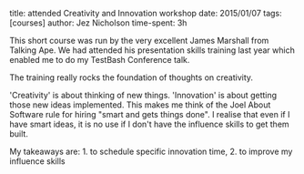 title: attended Creativity and Innovation workshop
date: 2015/01/07
tags: [courses]
author: Jez Nicholson
time-spent: 3h

​​This short course was run by the very excellent James Marshall from Talking Ape. We had attended his presentation skills training last year which enabled me to do my TestBash Conference talk.

The training really rocks the foundation of thoughts on creativity.

'Creativity' is about thinking of new things. 'Innovation' is about getting those new ideas implemented. This makes me think of the Joel About Software rule for hiring "smart and gets things done". I realise that even if I have smart ideas, it is no use if I don't have the influence skills to get them built.​​​​

My takeaways are: 1. to schedule specific innovation time, 2. to improve my influence skills